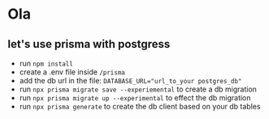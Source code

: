 # Ola

## let's use prisma with postgress

- run `npm install`
- create a .env file inside `/prisma`
- add the db url in the file: `DATABASE_URL="url_to_your postgres_db"`
- run `npx prisma migrate save --experiemental` to create a db migration
- run `npx prisma migrate up --experimental` to effect the db migration
- run `npx prisma generate` to create the db client based on your db tables
